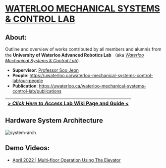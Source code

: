 # [ WATERLOO MECHANICAL SYSTEMS & CONTROL LAB ](https://uwaterloo.ca/waterloo-mechanical-systems-control-lab/)

## About:
Outline and overview of works contributed by all members and alumnis from the **University of Waterloo Advanced Robotics Lab** （aka [_Waterloo Mechanical Systems & Control Lab_](https://uwaterloo.ca/waterloo-mechanical-systems-control-lab/)).

- **Supervisor**: [Professor Soo Jeon](https://uwaterloo.ca/mechanical-mechatronics-engineering/profile/soojeon)
- **People**: https://uwaterloo.ca/waterloo-mechanical-systems-control-lab/our-people
- **Publication**: https://uwaterloo.ca/waterloo-mechanical-systems-control-lab/publications

|[> *Click Here to Access* **Lab Wiki Page and Guide** <](https://github.com/UW-Advanced-Robotics-Lab/lab-documentation/wiki)|
|:---:|

## Hardware System Architecture
![system-arch](https://github.com/UW-Advanced-Robotics-Lab/lab-public-documentation/wiki/resources/Waterloo_steel_arch_v2_final.jpg)

## Demo Videos:
- [April 2022 | Multi-floor Operation Using The Elevator](https://www.youtube.com/watch?v=rkKu2eE83Ss)
